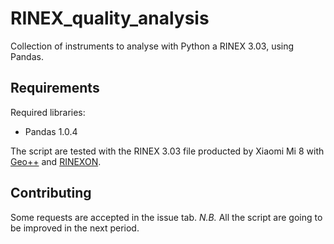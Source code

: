 # RINEX_quality_analysis
Collection of instruments to analyse with Python a RINEX 3.03, using Pandas.

## Requirements
Required libraries:
 - Pandas 1.0.4
 
The script are tested with the RINEX 3.03 file producted by Xiaomi Mi 8 with [Geo++](http://www.geopp.de/) and [RINEXON](https://www.flamingognss.com/rinexon).

## Contributing
Some requests are accepted in the issue tab.
_N.B._ All the script are going to be improved in the next period.
